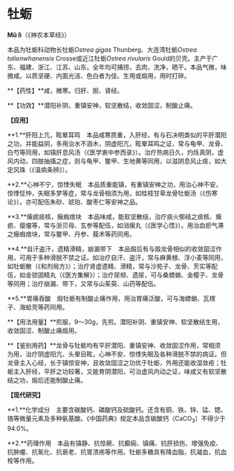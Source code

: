 # 牡蛎

**Mǔ lì**（《神农本草经》）

本品为牡蛎科动物长牡蛎*Ostrea gigas* Thunberg、大连湾牡蛎*Ostrea talienwhanensis* Crosse或近江牡蛎*Ostrea rivularis* Gould的贝壳。主产于广东、福建、浙江、江苏、山东。全年均可捕捞，去肉，洗净，晒干。本品气微，味微咸。以质坚硬、内面光洁、色白者为佳。生用或煅用，用时打碎。

**【药性】**咸，微寒。归肝、胆、肾经。

**【功效】**潜阳补阴，重镇安神，软坚散结，收敛固涩，制酸止痛。

**【应用】**

**1.**肝阳上亢，眩晕耳鸣　本品咸寒质重，入肝经，有与石决明类似的平肝潜阳之功，并能益阴，多用治水不涵木，阴虚阳亢，眩晕耳鸣之证，常与龟甲、龙骨、白芍等同用，如镇肝息风汤（《医学衷中参西录》）。治疗热病日久，灼烁真阴，虚风内动，四肢抽搐之症，则与龟甲、鳖甲、生地黄等同用，以滋阴息风止痉，如大定风珠（《温病条辨》）。

**2.**心神不宁，惊悸失眠　本品质重能镇，有重镇安神之功，用治心神不安，惊悸怔忡，失眠多梦等症，常与龙骨相须为用，如桂枝甘草龙骨牡蛎汤（《伤寒论》）。亦可配伍朱砂、琥珀、酸枣仁等安神之品。

**3.**瘰疬痰核，癥瘕痞块　本品味咸，能软坚散结，治疗痰火郁结之痰核、瘰疬、瘿瘤等，常与浙贝母、玄参等配伍，如消瘰丸（《医学心悟》）。用治血瘀气滞之癥瘕痞块，常与鳖甲、丹参、莪术等药同用。

**4.**自汗盗汗，遗精滑精，崩漏带下　本品煅后有与煅龙骨相似的收敛固涩作用，可用于多种滑脱不禁之证。如治疗自汗、盗汗，常与麻黄根、浮小麦等同用，如牡蛎散（《和剂局方》）；治疗肾虚遗精、滑精，常与沙苑子、龙骨、芡实等配伍，如金锁固精丸（《医方集解》）；治疗尿频、遗尿，可与桑螵蛸、金樱子、龙骨等同用；治疗崩漏、带下，又常与山茱萸、山药等配伍。

**5.**胃痛吞酸　煅牡蛎有制酸止痛作用，用治胃痛泛酸，可与海螵蛸、瓦楞子、海蛤壳等药同用。

**【用法用量】**煎服，9～30g，先煎。潜阳补阴、重镇安神、软坚散结生用，收敛固涩、制酸止痛煅用。

**【鉴别用药】**龙骨与牡蛎均有平肝潜阳、重镇安神、收敛固涩作用，常相须为用，治疗阴虚阳亢、头晕目眩，心神不安、惊悸失眠及各种滑脱不禁的病证。但龙骨主入心经，长于镇惊安神，且收敛固涩之功优于牡蛎，外用还能收湿敛疮；牡蛎主入肝经，平肝之功较著，又能育阴潜阳，可治虚风内动之证，味咸又有软坚散结之功，煅后还能制酸止痛。

**【现代研究】**

**1.**化学成分　主要含碳酸钙、磷酸钙及硫酸钙。还含有铜、铁、锌、锰、锶、铬等微量元素及多种氨基酸。《中国药典》规定本品含碳酸钙（CaCO<sub>3</sub>）不得少于94.0%。

**2.**药理作用　本品有镇静、抗惊厥、抗癫痫、镇痛、抗肝损伤、增强免疫、抗肿瘤、抗氧化、抗衰老、抗胃溃疡等作用。牡蛎多糖具有降血脂，抗凝血，抗血栓等作用。